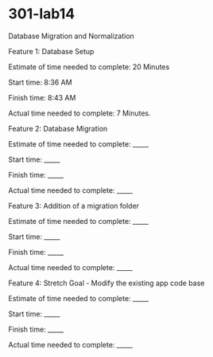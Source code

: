 # 301-lab14
Database Migration and Normalization

Feature 1: Database Setup

Estimate of time needed to complete: 20 Minutes

Start time: 8:36 AM

Finish time: 8:43 AM

Actual time needed to complete: 7 Minutes.


Feature 2: Database Migration

Estimate of time needed to complete: _____

Start time: _____

Finish time: _____

Actual time needed to complete: _____

Feature 3: Addition of a migration folder

Estimate of time needed to complete: _____

Start time: _____

Finish time: _____

Actual time needed to complete: _____

Feature 4: Stretch Goal - Modify the existing app code base

Estimate of time needed to complete: _____

Start time: _____

Finish time: _____

Actual time needed to complete: _____
